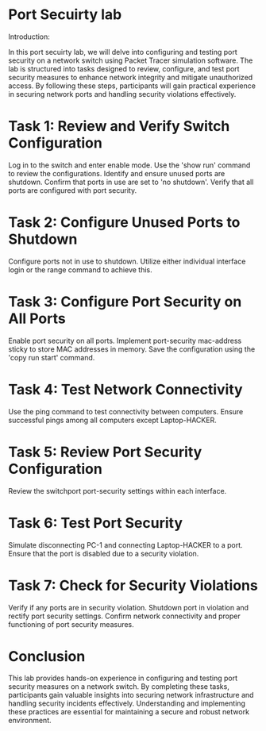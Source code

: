 <h1> Port Secuirty lab </h1>
Introduction:

In this port secuirty lab, we will delve into configuring and testing port security on a network switch using Packet Tracer simulation software. The lab is structured into tasks designed to review, configure, and test port security measures to enhance network integrity and mitigate unauthorized access. By following these steps, participants will gain practical experience in securing network ports and handling security violations effectively.

<h1> Task 1: Review and Verify Switch Configuration</h1>

Log in to the switch and enter enable mode.
Use the 'show run' command to review the configurations.
Identify and ensure unused ports are shutdown.
Confirm that ports in use are set to 'no shutdown'.
Verify that all ports are configured with port security.

<h1> Task 2: Configure Unused Ports to Shutdown</h1>

Configure ports not in use to shutdown.
Utilize either individual interface login or the range command to achieve this.

<h1> Task 3: Configure Port Security on All Ports </h1>

Enable port security on all ports.
Implement port-security mac-address sticky to store MAC addresses in memory.
Save the configuration using the 'copy run start' command.

<h1> Task 4: Test Network Connectivity </h1>

Use the ping command to test connectivity between computers.
Ensure successful pings among all computers except Laptop-HACKER.

<h1> Task 5: Review Port Security Configuration </h1>

Review the switchport port-security settings within each interface.

<h1> Task 6: Test Port Security </h1>

Simulate disconnecting PC-1 and connecting Laptop-HACKER to a port.
Ensure that the port is disabled due to a security violation.

<h1> Task 7: Check for Security Violations </h1>

Verify if any ports are in security violation.
Shutdown port in violation and rectify port security settings.
Confirm network connectivity and proper functioning of port security measures.

<h1> Conclusion </h1>

This lab provides hands-on experience in configuring and testing port security measures on a network switch. By completing these tasks, participants gain valuable insights into securing network infrastructure and handling security incidents effectively. Understanding and implementing these practices are essential for maintaining a secure and robust network environment.
